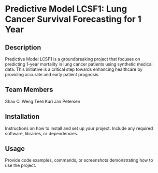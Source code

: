 # Predictive Model LCSF1: Lung Cancer Survival Forecasting for 1 Year

## Description
Predictive Model LCSF1 is a groundbreaking project that focuses on predicting 1-year mortality in lung cancer patients using synthetic medical data. This initiative is a critical step towards enhancing healthcare by providing accurate and early patient prognosis.

## Team Members
Shao Ci Weng
Teeli Kuri
Jan Petersen

## Installation
Instructions on how to install and set up your project. Include any required software, libraries, or dependencies.

## Usage
Provide code examples, commands, or screenshots demonstrating how to use the project.

